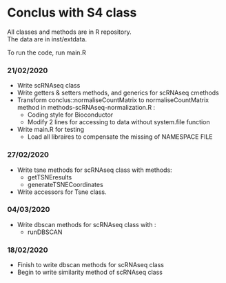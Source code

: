 # Conclus with S4 class

All classes and methods are in R repository. <br>
The data are in inst/extdata.

To run the code, run main.R

### 21/02/2020

- Write scRNAseq class
- Write getters & setters methods, and generics for scRNAseq cmethods
- Transform conclus::normaliseCountMatrix to normaliseCountMatrix method in
methods-scRNAseq-normalization.R :
    * Coding style for Bioconductor
    * Modify 2 lines for accessing to data without system.file function
- Write main.R for testing
    * Load all libraires to compensate the missing of NAMESPACE FILE

### 27/02/2020

- Write tsne methods for scRNAseq class with methods:
    * getTSNEresults
    * generateTSNECoordinates
- Write accessors for Tsne class.

### 04/03/2020

- Write dbscan methods for scRNAseq class with :
    * runDBSCAN

### 18/02/2020

- Finish to write dbscan methods for scRNAseq class
- Begin to write similarity method of scRNAseq class